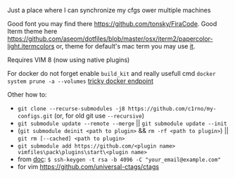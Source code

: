 Just a place where I can synchronize my cfgs ower multiple machines

Good font you may find there https://github.com/tonsky/FiraCode.
Good Iterm theme here https://github.com/aseom/dotfiles/blob/master/osx/iterm2/papercolor-light.itermcolors
 or, theme for default's mac term you may use [it](./theme/PaperColor-light.terminal).

Requires VIM 8 (now using native plugins)

For docker do not forget enable `build_kit` and really usefull cmd `docker system prune -a --volumes`
[tricky docker endpoint](https://github.com/bufferings/docker-access-host/blob/master/docker-entrypoint.sh)

Other how to:
- `git clone --recurse-submodules -j8 https://github.com/c1rno/my-configs.git` (or, for old git use `--recursive`)
- `git submodule update --remote --merge` || `git submodule update --init`
- (`git submodule deinit <path to plugin>` && `rm -rf <path to plugin>`) || `git rm [--cached] <path to plugin>`
- `git submodule add https://github.com/<plugin name> vimfiles\pack\plugins\start\<plugin name>`
- from [doc](https://help.github.com/en/articles/generating-a-new-ssh-key-and-adding-it-to-the-ssh-agent): `$ ssh-keygen -t rsa -b 4096 -C "your_email@example.com"`
- for vim https://github.com/universal-ctags/ctags

